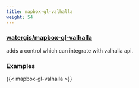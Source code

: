 ```yaml
---
title: mapbox-gl-valhalla
weight: 54
---
```


### [watergis/mapbox-gl-valhalla](https://github.com/watergis/mapbox-gl-valhalla)

adds a control which can integrate with valhalla api.

### Examples

{{< mapbox-gl-valhalla >}}
